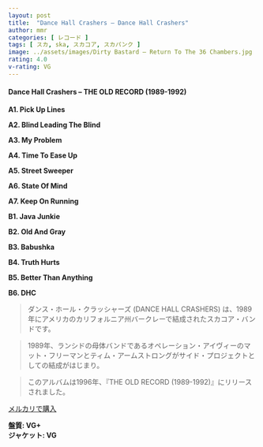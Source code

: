 ```yaml
---
layout: post
title:  "Dance Hall Crashers – Dance Hall Crashers"
author: mmr
categories: [ レコード ]
tags: [ スカ, ska, スカコア, スカパンク ]
image: ../assets/images/Dirty Bastard – Return To The 36 Chambers.jpg
rating: 4.0
v-rating: VG
---
```


#### Dance Hall Crashers – THE OLD RECORD (1989-1992)

**A1. Pick Up Lines**

**A2. Blind Leading The Blind**

**A3. My Problem**

**A4. Time To Ease Up**

**A5. Street Sweeper**

**A6. State Of Mind**

**A7. Keep On Running**

**B1. Java Junkie**

**B2. Old And Gray**

**B3. Babushka**

**B4. Truth Hurts**

**B5. Better Than Anything**

**B6. DHC**

> ダンス・ホール・クラッシャーズ (DANCE HALL CRASHERS) は、1989年にアメリカのカリフォルニア州バークレーで結成されたスカコア・バンドです。

> 1989年、ランシドの母体バンドであるオペレーション・アイヴィーのマット・フリーマンとティム・アームストロングがサイド・プロジェクトとしての結成がはじまり。

> このアルバムは1996年、『THE OLD RECORD (1989-1992)』にリリースされました。



[メルカリで購入](https://jp.mercari.com/item/m77868412341)


<div class="mt-4 mb-4 d-flex align-items-center">
<strong class="mr-1">盤質: VG+</strong>
</div>
<div class="mt-4 mb-4 d-flex align-items-center">
<strong class="mr-1">ジャケット: VG</strong>
</div>